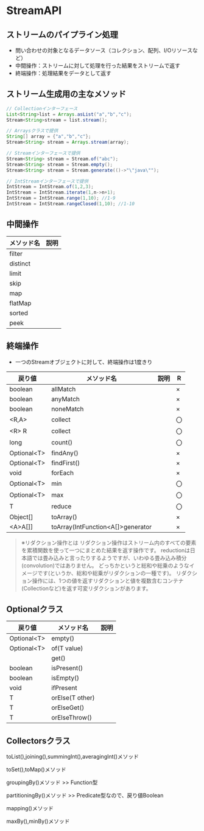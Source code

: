 # StreamAPI

## ストリームのパイプライン処理
- 問い合わせの対象となるデータソース（コレクション、配列、I/Oリソースなど）
- 中間操作：ストリームに対して処理を行った結果をストリームで返す
- 終端操作：処理結果をデータとして返す

## ストリーム生成用の主なメソッド

```java
// Collectionインターフェース
List<String>list = Arrays.asList("a","b","c");
Stream<String>stream = list.stream();

// Arraysクラスで提供
String[] array = {"a","b","c"};
Stream<String> stream = Arrays.stream(array);

// Streamインターフェースで提供
Stream<String> stream = Stream.of("abc");
Stream<String> stream = Stream.empty();
Stream<String> stream = Stream.generate(()->"\"java\"");

// IntStreamインターフェースで提供
IntStream = IntStream.of(1,2,3);
IntStream = IntStream.iterate(1,n->n+1);
IntStream = IntStream.range(1,10); //1-9
IntStream = IntStream.rangeClosed(1,10); //1-10

```

## 中間操作
|メソッド名|説明|
|---|---|
|filter||
|distinct||
|limit||
|skip||
|map||
|flatMap||
|sorted||
|peek||

## 終端操作
- 一つのStreamオブジェクトに対して、終端操作は1度きり

|戻り値|メソッド名|説明|R|
|---|---|---|---|
|boolean|allMatch||×|
|boolean|anyMatch||×|
|boolean|noneMatch||×|
|\<R,A>|collect||〇|
|\<R> R|collect||〇|
|long|count()||〇|
|Optional\<T>|findAny()||×|
|Optional\<T>|findFirst()||×|
|void|forEach||×|
|Optional\<T>|min||〇|
|Optional\<T>|max||〇|
|T|reduce||〇|
|Object[]|toArray()||×|
|\<A>A[]]|toArray(IntFunction\<A[]>generator||×|
  
>※リダクション操作とは
>リダクション操作はストリーム内のすべての要素を累積関数を使って一つにまとめた結果を返す操作です。
>reductionは日本語では畳み込みと言ったりするようですが、いわゆる畳み込み積分(convolution)ではありません。
>どっちかというと総和や総乗のようなイメージです(というか、総和や総乗がリダクションの一種です)。
>リダクション操作には、1つの値を返すリダクションと値を複数含むコンテナ(Collectionなど)を返す可変リダクションがあります。

## Optionalクラス
|戻り値|メソッド名|説明|
|---|---|---|
|Optional\<T>|empty()||
|Optional\<T>|of(T value)||
||get()||
|boolean|isPresent()||
|boolean|isEmpty()||
|void|ifPresent||
|T|orElse(T other)||
|T|orElseGet()||
|T|orElseThrow()||

## Collectorsクラス
toList(),joining(),summingInt(),averagingInt()メソッド

toSet(),toMap()メソッド

groupingBy()メソッド >> Function型

partitioningBy()メソッド >> Predicate型なので、戻り値Boolean

mapping()メソッド

maxBy(),minBy()メソッド
